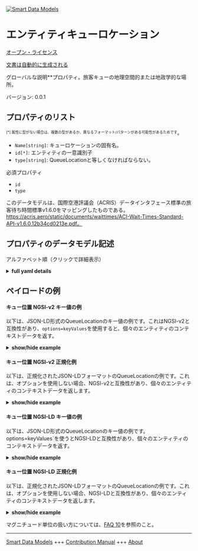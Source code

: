 <!-- 10-Header -->    
[![Smart Data Models](https://smartdatamodels.org/wp-content/uploads/2022/01/SmartDataModels_logo.png "Logo")](https://smartdatamodels.org)    
エンティティキューロケーション    
===============<!-- /10-Header -->    
<!-- 15-License -->    
[オープン・ライセンス](https://github.com/smart-data-models//dataModel.ACRIS/blob/master/QueueLocation/LICENSE.md)    
[文書は自動的に生成される](https://docs.google.com/presentation/d/e/2PACX-1vTs-Ng5dIAwkg91oTTUdt8ua7woBXhPnwavZ0FxgR8BsAI_Ek3C5q97Nd94HS8KhP-r_quD4H0fgyt3/pub?start=false&loop=false&delayms=3000#slide=id.gb715ace035_0_60)    
<!-- /15-License -->    
<!-- 20-Description -->    
グローバルな説明**プロパティ。旅客キューの地理空間的または地政学的な場所。    
バージョン: 0.0.1    
<!-- /20-Description -->    
<!-- 30-PropertiesList -->    
## プロパティのリスト    
<sup><sub>[*] 属性に型がない場合は、複数の型があるか、異なるフォーマット/パターンがある可能性があるためです</sub></sup>。    
- `Name[string]`: キューロケーションの固有名。  - `id[*]`: エンティティの一意識別子  - `type[string]`: QueueLocationと等しくなければならない。  <!-- /30-PropertiesList -->    
<!-- 35-RequiredProperties -->    
必須プロパティ    
- `id`  - `type`  <!-- /35-RequiredProperties -->    
<!-- 40-RequiredProperties -->    
このデータモデルは、国際空港評議会（ACRIS）データインタフェース標準の旅客待ち時間標準v1.6.0をマッピングしたものである。https://acris.aero/static/documents/waittimes/ACI-Wait-Times-Standard-API-v1.6.0.12b34cd0213e.pdf。    
<!-- /40-RequiredProperties -->    
<!-- 50-DataModelHeader -->    
## プロパティのデータモデル記述    
アルファベット順（クリックで詳細表示）    
<!-- /50-DataModelHeader -->    
<!-- 60-ModelYaml -->    
<details><summary><strong>full yaml details</strong></summary>      
```yaml    
QueueLocation:      
  description: Property. The geospatial or geopolitical location of a Passenger Queue.      
  properties:      
    Name:      
      description: Unique name for the Queue Location.      
      type: string      
      x-ngsi:      
        type: Property      
    id:      
      anyOf:      
        - description: Identifier format of any NGSI entity      
          maxLength: 256      
          minLength: 1      
          pattern: ^[\w\-\.\{\}\$\+\*\[\]`|~^@!,:\\]+$      
          type: string      
          x-ngsi:      
            type: Property      
        - description: Identifier format of any NGSI entity      
          format: uri      
          type: string      
          x-ngsi:      
            type: Property      
      description: Unique identifier of the entity      
      x-ngsi:      
        type: Property      
    type:      
      description: It must be equal to QueueLocation.      
      enum:      
        - QueueLocation      
      type: string      
      x-ngsi:      
        type: Property      
  required:      
    - id      
    - type      
  type: object      
  x-derived-from: https://acris.aero/static/documents/waittimes/ACI-Wait-Times-API-Specification-v1.6.0.1c4ec122da9a.yaml      
  x-disclaimer: 'Redistribution and use in source and binary forms, with or without modification, are permitted  provided that the license conditions are met. Copyleft (c) 2022 Contributors to Smart Data Models Program'      
  x-license-url: https://github.com/smart-data-models/dataModel.ACRIS/blob/master/QueueLocation/LICENSE.md      
  x-model-schema: https://smart-data-models.github.io/dataModel.ACRIS/QueueLocation/schema.json      
  x-model-tags: ACRIS      
  x-version: 0.0.1      
```    
</details>      
<!-- /60-ModelYaml -->    
<!-- 70-MiddleNotes -->    
<!-- /70-MiddleNotes -->    
<!-- 80-Examples -->    
## ペイロードの例    
#### キュー位置 NGSI-v2 キー値の例    
以下は、JSON-LD形式のQueueLocationのキー値の例です。これはNGSI-v2と互換性があり、`options=keyValues`を使用すると、個々のエンティティのコンテキストデータを返す。    
<details><summary><strong>show/hide example</strong></summary>      
```json  
{  
  "id": "urn:ngsi-ld:QueueLocation:id:OHKP:98865337",  
  "type": "QueueLocation",  
  "Name": "BA/B"  
}  
```  
</details>    
#### キュー位置 NGSI-v2 正規化例    
以下は、正規化されたJSON-LDフォーマットのQueueLocationの例です。これは、オプションを使用しない場合、NGSI-v2と互換性があり、個々のエンティティのコンテキストデータを返します。    
<details><summary><strong>show/hide example</strong></summary>      
```json  
{  
  "id": "urn:ngsi-ld:QueueLocation:id:TYME:10861235",  
  "type": "QueueLocation",  
  "Name": {  
    "type": "Text",  
    "value": "BA/B"  
  }  
}  
```  
</details>    
#### キュー位置 NGSI-LD キー値の例    
以下は、JSON-LD形式のQueueLocationのキー値の例です。options=keyValues`を使うとNGSI-LDと互換性があり、個々のエンティティのコンテキストデータを返す。    
<details><summary><strong>show/hide example</strong></summary>      
```json  
{  
  "id": "urn:ngsi-ld:QueueLocation:id:OHKP:98865337",  
  "type": "QueueLocation",  
  "Name": "BA/B",  
  "@context": [  
    "https://raw.githubusercontent.com/smart-data-models/dataModel.ACRIS/master/context.jsonld"  
  ]  
}  
```  
</details>    
#### キュー位置 NGSI-LD 正規化例    
以下は、正規化されたJSON-LDフォーマットのQueueLocationの例です。これは、オプションを使用しない場合、NGSI-LDと互換性があり、個々のエンティティのコンテキストデータを返します。    
<details><summary><strong>show/hide example</strong></summary>      
```json  
{  
    "id": "urn:ngsi-ld:QueueLocation:id:TYME:10861235",  
    "type": "QueueLocation",  
    "Name": {  
        "type": "Property",  
        "value": "BA/B"  
    },  
    "@context": [  
        "https://raw.githubusercontent.com/smart-data-models/dataModel.ACRIS/master/context.jsonld"  
    ]  
}  
```  
</details><!-- /80-Examples -->    
<!-- 90-FooterNotes -->    
<!-- /90-FooterNotes -->    
<!-- 95-Units -->    
マグニチュード単位の扱い方については、[FAQ 10](https://smartdatamodels.org/index.php/faqs/)を参照のこと。    
<!-- /95-Units -->    
<!-- 97-LastFooter -->    
---    
[Smart Data Models](https://smartdatamodels.org) +++ [Contribution Manual](https://bit.ly/contribution_manual) +++ [About](https://bit.ly/Introduction_SDM)<!-- /97-LastFooter -->    
